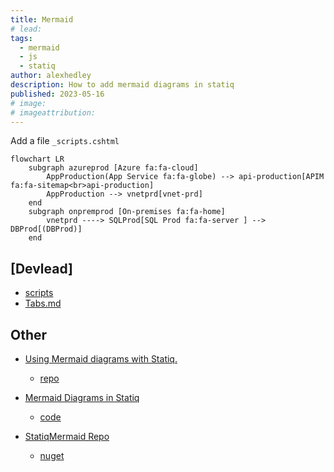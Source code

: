 ```yaml
---
title: Mermaid
# lead:
tags:
  - mermaid
  - js
  - statiq
author: alexhedley
description: How to add mermaid diagrams in statiq
published: 2023-05-16
# image:
# imageattribution:
---
```


Add a file `_scripts.cshtml`

<?# IncludeCode "./../_scripts.cshtml" /?>

```mermaid
flowchart LR
    subgraph azureprod [Azure fa:fa-cloud]
        AppProduction(App Service fa:fa-globe) --> api-production[APIM fa:fa-sitemap<br>api-production]
        AppProduction --> vnetprd[vnet-prd]
    end
    subgraph onpremprod [On-premises fa:fa-home]
        vnetprd ----> SQLProd[SQL Prod fa:fa-server ] --> DBProd[(DBProd)]
    end
```

## [Devlead]

- [scripts](https://github.com/devlead/Devlead.Statiq/blob/main/src/Devlead.Statiq.TestWeb/input/_scripts.cshtml)
- [Tabs.md](https://github.com/devlead/Devlead.Statiq/blob/main/src/Devlead.Statiq.TestWeb/input/posts/Tabs.md)

## Other

- [Using Mermaid diagrams with Statiq.](https://www.dpvreony.com/articles/mermaid-with-statiq/)
  - [repo](https://github.com/dpvreony/article-statiq-mermaid)
- [Mermaid Diagrams in Statiq](https://blog.beckshome.com/2022/09/mermaid-in-statiq)

  - [code](https://github.com/thbst16/dotnet-statiq-beckshome-blog/blob/main/input/posts/mermaid-in-statiq.md)

- [StatiqMermaid Repo](https://github.com/ociaw/StatiqMermaid)
  - [nuget](https://www.nuget.org/packages/Ociaw.StatiqMermaid/0.1.0-beta.2)
